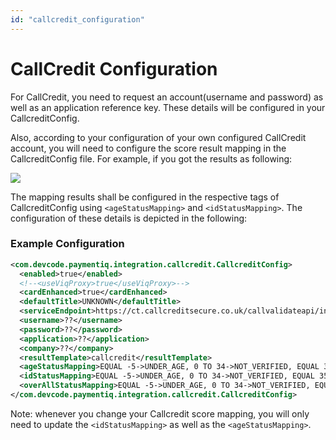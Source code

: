 ```yaml
---
id: "callcredit_configuration"
---
```


# CallCredit Configuration

For CallCredit, you need to request an account(username and password) as well as an application reference key. These details will be configured in your CallcreditConfig.

Also, according to your configuration of your own configured CallCredit account, you will need to configure the score result mapping in the CallcreditConfig file. For example, if you got the results as following:

![](/img/fraudrisk/callcreditconfig01.png)

The mapping results shall be configured in the respective tags of CallcreditConfig using `<ageStatusMapping>` and `<idStatusMapping>`. The configuration of these details is depicted in the following:

### Example Configuration

```xml
<com.devcode.paymentiq.integration.callcredit.CallcreditConfig>
  <enabled>true</enabled>
  <!--<useViqProxy>true</useViqProxy>-->
  <cardEnhanced>true</cardEnhanced>
  <defaultTitle>UNKNOWN</defaultTitle>
  <serviceEndpoint>https://ct.callcreditsecure.co.uk/callvalidateapi/incomingserver.php</serviceEndpoint>
  <username>??</username>
  <password>??</password>
  <application>??</application>
  <company>??</company>
  <resultTemplate>callcredit</resultTemplate>
  <ageStatusMapping>EQUAL -5->UNDER_AGE, 0 TO 34->NOT_VERIFIED, EQUAL 35->VERIFIED, LESS -5->ERROR, -4 TO -1 ->ERROR</ageStatusMapping>
  <idStatusMapping>EQUAL -5->UNDER_AGE, 0 TO 34->NOT_VERIFIED, EQUAL 35->VERIFIED, LESS -5->ERROR, -4 TO -1 ->ERROR</idStatusMapping>
  <overAllStatusMapping>EQUAL -5->UNDER_AGE, 0 TO 34->NOT_VERIFIED, EQUAL 35->VERIFIED, LESS -5->ERROR</overAllStatusMapping>
</com.devcode.paymentiq.integration.callcredit.CallcreditConfig>
```

Note: whenever you change your Callcredit score mapping, you will only need to update the `<idStatusMapping>` as well as the `<ageStatusMapping>`.